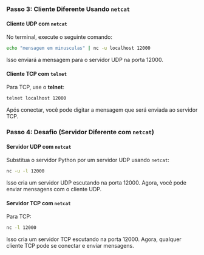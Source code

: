 ### **Passo 3: Cliente Diferente Usando `netcat`**

#### **Cliente UDP com `netcat`**
No terminal, execute o seguinte comando:

```bash
echo "mensagem em minusculas" | nc -u localhost 12000
```

Isso enviará a mensagem para o servidor UDP na porta 12000.

#### **Cliente TCP com `telnet`**
Para TCP, use o **telnet**:

```bash
telnet localhost 12000
```

Após conectar, você pode digitar a mensagem que será enviada ao servidor TCP.

### **Passo 4: Desafio (Servidor Diferente com `netcat`)**

#### **Servidor UDP com `netcat`**
Substitua o servidor Python por um servidor UDP usando `netcat`:

```bash
nc -u -l 12000
```

Isso cria um servidor UDP escutando na porta 12000. Agora, você pode enviar mensagens com o cliente UDP.

#### **Servidor TCP com `netcat`**
Para TCP:

```bash
nc -l 12000
```

Isso cria um servidor TCP escutando na porta 12000. Agora, qualquer cliente TCP pode se conectar e enviar mensagens.
